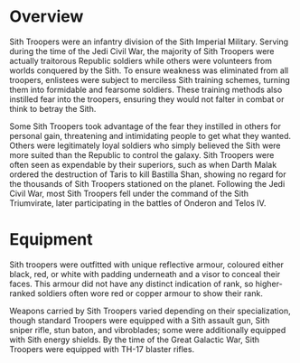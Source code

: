 # Overview
Sith Troopers were an infantry division of the Sith Imperial Military.
Serving during the time of the Jedi Civil War, the majority of Sith Troopers were actually traitorous Republic soldiers while others were volunteers from worlds conquered by the Sith.
To ensure weakness was eliminated from all troopers, enlistees were subject to merciless Sith training schemes, turning them into formidable and fearsome soldiers.
These training methods also instilled fear into the troopers, ensuring they would not falter in combat or think to betray the Sith.

Some Sith Troopers took advantage of the fear they instilled in others for personal gain, threatening and intimidating people to get what they wanted.
Others were legitimately loyal soldiers who simply believed the Sith were more suited than the Republic to control the galaxy.
Sith Troopers were often seen as expendable by their superiors, such as when Darth Malak ordered the destruction of Taris to kill Bastilla Shan, showing no regard for the thousands of Sith Troopers stationed on the planet.
Following the Jedi Civil War, most Sith Troopers fell under the command of the Sith Triumvirate, later participating in the battles of Onderon and Telos IV.

# Equipment
Sith troopers were outfitted with unique reflective armour, coloured either black, red, or white with padding underneath and a visor to conceal their faces.
This armour did not have any distinct indication of rank, so higher-ranked soldiers often wore red or copper armour to show their rank.

Weapons carried by Sith Troopers varied depending on their specialization, though standard Troopers were equipped with a Sith assault gun, Sith sniper rifle, stun baton, and vibroblades; some were additionally equipped with Sith energy shields.
By the time of the Great Galactic War, Sith Troopers were equipped with TH-17 blaster rifles.